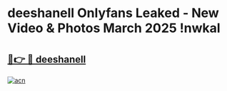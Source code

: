 # deeshanell Onlyfans Leaked - New Video & Photos March 2025 !nwkal

# <h2><a href="https://t6wn6o.iuczelnia.edu.pl?title=deeshanell&ref=nwkal">🔗👉 🔴 deeshanell</a></h2>

[![acn](https://github.com/user-attachments/assets/0f9c940e-d8b0-45ae-aac7-cd30a18b3e1c)](https://t6wn6o.iuczelnia.edu.pl?title=deeshanell&ref=nwkal)

